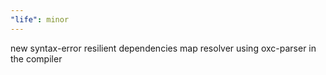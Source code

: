 ```yaml
---
"life": minor
---
```


new syntax-error resilient dependencies map resolver using oxc-parser in the compiler
